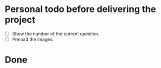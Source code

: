 # Personal todo before delivering the project

- [ ] Show the number of the current question.
- [ ] Preload the images.

# Done